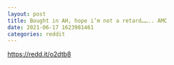 ```yaml
--- 
layout: post 
title: Bought in AH, hope i’m not a retard…….. AMC 
date: 2021-06-17 1623981461 
categories: reddit 
--- 
```

https://redd.it/o2dtb8